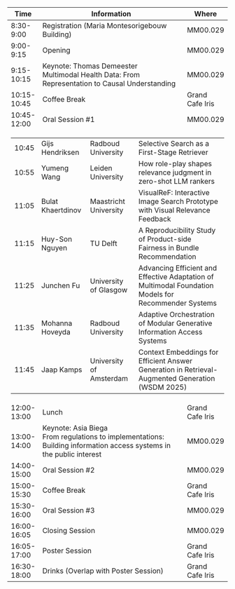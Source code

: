 <div>
<table class="force-layout">
  <colgroup>
    <col style="width:13%">
    <col style="width:70%">
    <col style="width:17%">
  </colgroup>
  <thead>
    <tr>
      <th>Time</th>
      <th>Information</th>
      <th>Where</th>
    </tr>
  </thead>
  <tbody>
    <tr>
      <td>8:30-9:00</td>
      <td>Registration (Maria Montesorigebouw Building)</td>
      <td> MM00.029</td>
    </tr>
    <tr>
      <td>9:00-9:15</td>
      <td>Opening</td>
      <td>MM00.029</td>
    </tr>
    <tr>
      <td>9:15-10:15</td>
      <td>Keynote: Thomas Demeester<br>Multimodal Health Data: From Representation to Causal Understanding</td>
      <td>MM00.029</td>
    </tr>
    <tr>
      <td>10:15-10:45</td>
      <td>Coffee Break</td>
      <td>Grand Cafe Iris</td>
    </tr>
    <tr>
      <td>10:45-12:00</td>
      <td>Oral Session #1</td>
      <td>MM00.029</td>
    </tr>
    <tr>
      <td colspan="3">
        <table border-collapse: collapse;">
          <tr>
            <td>10:45</td>
            <td>Gijs Hendriksen</td>
            <td>Radboud University</td>
            <td>Selective Search as a First-Stage Retriever</td>
          </tr>
          <tr>
            <td>10:55</td>
            <td>Yumeng Wang</td>
            <td>Leiden University</td>
            <td>How role-play shapes relevance judgment in zero-shot LLM rankers</td>
          </tr>
          <tr>
            <td>11:05</td>
            <td>Bulat Khaertdinov</td>
            <td>Maastricht University</td>
            <td>VisualReF: Interactive Image Search Prototype with Visual Relevance Feedback</td>
          </tr>
          <tr>
            <td>11:15</td>
            <td>Huy-Son Nguyen</td>
            <td>TU Delft</td>
            <td>A Reproducibility Study of Product-side Fairness in Bundle Recommendation</td>
          </tr>
          <tr>
            <td>11:25</td>
            <td>Junchen Fu</td>
            <td>University of Glasgow</td>
            <td>Advancing Efficient and Effective Adaptation of Multimodal Foundation Models for Recommender Systems</td>
          </tr>
          <tr>
            <td>11:35</td>
            <td>Mohanna Hoveyda</td>
            <td>Radboud University</td>
            <td>Adaptive Orchestration of Modular Generative Information Access Systems</td>
          </tr>
          <tr>
            <td>11:45</td>
            <td>Jaap Kamps</td>
            <td>University of Amsterdam</td>
            <td>Context Embeddings for Efficient Answer Generation in Retrieval-Augmented Generation (WSDM 2025)</td>
          </tr>
        </table>
      </td>
    </tr>
    <tr>
      <td>12:00-13:00</td>
      <td>Lunch</td>
      <td>Grand Cafe Iris</td>
    </tr>
    <tr>
      <td>13:00-14:00</td>
      <td>Keynote: Asia Biega<br>From regulations to implementations: Building information access systems in the public interest</td>
      <td>MM00.029</td>
    </tr>
    <tr>
      <td>14:00-15:00</td>
      <td>Oral Session #2</td>
      <td>MM00.029</td>
    </tr>
    <tr>
      <td>15:00-15:30</td>
      <td>Coffee Break</td>
      <td>Grand Cafe Iris</td>
    </tr>
    <tr>
      <td>15:30-16:00</td>
      <td>Oral Session #3</td>
      <td>MM00.029</td>
    </tr>
    <tr>
      <td>16:00-16:05</td>
      <td>Closing Session</td>
      <td>MM00.029</td>
    </tr>
    <tr>
      <td>16:05-17:00</td>
      <td>Poster Session</td>
      <td>Grand Cafe Iris</td>
    </tr>
    <tr>
      <td>16:30-18:00</td>
      <td>Drinks (Overlap with Poster Session)</td>
      <td>Grand Cafe Iris</td>
    </tr>
  </tbody>
</table>
</div>


